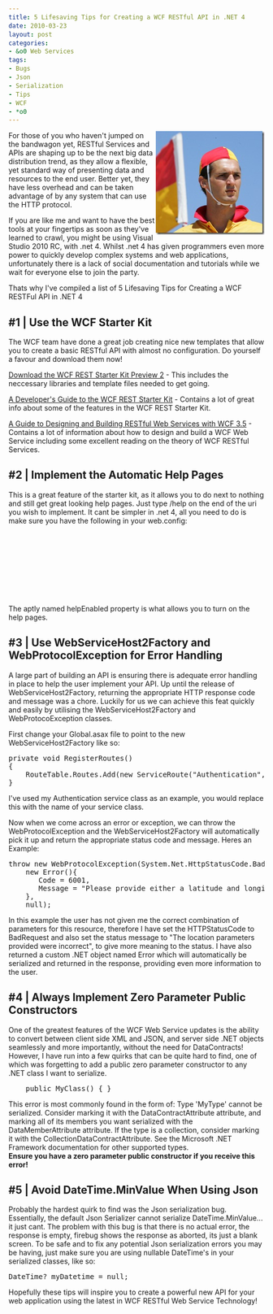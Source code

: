 ```yaml
---
title: 5 Lifesaving Tips for Creating a WCF RESTful API in .NET 4
date: 2010-03-23
layout: post
categories:
- &o0 Web Services
tags:
- Bugs
- Json
- Serialization
- Tips
- WCF
- *o0
---
```


<p><a href="/wp-content/uploads/2010/08/apn_lifesaver_210.jpg"><img style="border-bottom: 0px; border-left: 0px; display: inline; margin-left: 0px; border-top: 0px; margin-right: 0px; border-right: 0px" title="apn_lifesaver_210" border="0" alt="apn_lifesaver_210" align="right" src="/wp-content/uploads/2010/08/apn_lifesaver_210_thumb.jpg" width="214" height="204" /></a>For those of you who haven't jumped on the bandwagon yet, RESTful Services and APIs are shaping up to be the next big data distribution trend, as they allow a flexible, yet standard way of presenting data and resources to the end user. Better yet, they have less overhead and can be taken advantage of by any system that can use the HTTP protocol. </p>  <p>If you are like me and want to have the best tools at your fingertips as soon as they've learned to crawl, you might be using Visual Studio 2010 RC, with .net 4. Whilst .net 4 has given programmers even more power to quickly develop complex systems and web applications, unfortunately there is a lack of social documentation and tutorials while we wait for everyone else to join the party.</p>  <p>Thats why I've compiled a list of 5 Lifesaving Tips for Creating a WCF RESTFul API in .NET 4</p>  <h2>#1 | Use the WCF Starter Kit</h2>  <p>The WCF team have done a great job creating nice new templates that allow you to create a basic RESTful API with almost no configuration. Do yourself a favour and download them now!</p>  <p><a title="WCF REST Starter Kit Preview 2" href="http://aspnet.codeplex.com/releases/view/24644" target="_blank">Download the WCF REST Starter Kit Preview 2</a> - This includes the neccessary libraries and template files needed to get going.</p>  <p><a title="A Developer&#39;s Guide to the WCF REST Starter Kit" href="http://msdn.microsoft.com/en-us/library/ee391967.aspx" target="_blank">A Developer's Guide to the WCF REST Starter Kit</a> - Contains a lot of great info about some of the features in the WCF REST Starter Kit.</p>  <p><a title="A Guide to Designing and Building RESTful Web Services with WCF 3.5" href="http://msdn.microsoft.com/en-us/library/dd203052.aspx" target="_blank">A Guide to Designing and Building RESTful Web Services with WCF 3.5</a> - Contains a lot of information about how to design and build a WCF Web Service including some excellent reading on the theory of WCF RESTful Services.</p>  <h2>#2 | Implement the Automatic Help Pages</h2>  <p>This is a great feature of the starter kit, as it allows you to do next to nothing and still get great looking help pages. Just type /help on the end of the uri you wish to implement. It cant be simpler in .net 4, all you need to do is make sure you have the following in your web.config:</p>  <pre class="brush:xml">  <system.servicemodel>
    <servicehostingenvironment aspnetcompatibilityenabled="true" />
    <standardendpoints>
      <webhttpendpoint>
        <standardendpoint defaultoutgoingresponseformat="Json" helpenabled="true" />
      </webhttpendpoint>
    </standardendpoints>
  </system.servicemodel></pre>

<p>The aptly named helpEnabled property is what allows you to turn on the help pages.</p>

<h2>#3 | Use WebServiceHost2Factory and WebProtocolException for Error Handling</h2>

<p>A large part of building an API is ensuring there is adequate error handling in place to help the user implement your API. Up until the release of WebServiceHost2Factory, returning the appropriate HTTP response code and message was a chore. Luckily for us we can achieve this feat quickly and easily by utilising the WebServiceHost2Factory and WebProtocoException classes.</p>

<p>First change your Global.asax file to point to the new WebServiceHost2Factory like so:</p>

<pre class="brush:c-sharp">private void RegisterRoutes()
{
    RouteTable.Routes.Add(new ServiceRoute(&quot;Authentication&quot;, new WebServiceHost2Factory(), typeof(Authentication)));
}</pre>

<p>I've used my Authentication service class as an example, you would replace this with the name of your service class.</p>

<p>Now when we come across an error or exception, we can throw the WebProtocolException and the WebServiceHost2Factory will automatically pick it up and return the appropriate status code and message. Heres an Example:</p>

<pre class="brush:c-sharp">throw new WebProtocolException(System.Net.HttpStatusCode.BadRequest, &quot;The location parameters provided were incorrect&quot;,
    new Error(){
       Code = 6001,
       Message = &quot;Please provide either a latitude and longitude, OR a location string which represents an address or landmark.&quot;
    },
    null);</pre>

<p>In this example the user has not given me the correct combination of parameters for this resource, therefore I have set the HTTPStatusCode to BadRequest and also set the status message to &quot;The location parameters provided were incorrect&quot;, to give more meaning to the status. I have also returned a custom .NET object named Error which will automatically be serialized and returned in the response, providing even more information to the user.</p>

<h2>#4 | Always Implement Zero Parameter Public Constructors</h2>

<p>One of the greatest features of the WCF Web Service updates is the ability to convert between client side XML and JSON, and server side .NET objects seamlessly and more importantly, without the need for DataContracts! However, I have run into a few quirks that can be quite hard to find, one of which was forgetting to add a public zero parameter constructor to any .NET class I want to serialize.</p>

<pre class="brush:c-sharp">    public MyClass() { }</pre>

<p>This error is most commonly found in the form of: Type 'MyType' cannot be serialized. Consider marking it with the DataContractAttribute attribute, and marking all of its members you want serialized with the DataMemberAttribute attribute. If the type is a collection, consider marking it with the CollectionDataContractAttribute. See the Microsoft .NET Framework documentation for other supported types.
  <br /><b>Ensure you have a zero parameter public constructor if you receive this error!</b></p>

<h2>#5 | Avoid DateTime.MinValue When Using Json</h2>

<p>Probably the hardest quirk to find was the Json serialization bug. Essentially, the default Json Serializer cannot serialize DateTime.MinValue... it just cant. The problem with this bug is that there is no actual error, the response is empty, firebug shows the response as aborted, its just a blank screen. To be safe and to fix any potential Json serialization errors you may be having, just make sure you are using nullable DateTime's in your serialized classes, like so:</p>

<pre class="brush:c-sharp">DateTime? myDatetime = null;</pre>

<p>Hopefully these tips will inspire you to create a powerful new API for your web application using the latest in WCF RESTful Web Service Technology!</p>
